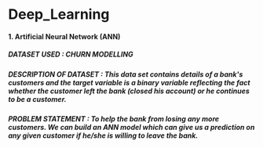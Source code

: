 # Deep_Learning

#### 1. Artificial Neural Network (ANN)
##### DATASET USED : CHURN MODELLING 
##### DESCRIPTION OF DATASET : This data set contains details of a bank's customers and the target variable is a binary variable reflecting the fact whether the customer left the bank (closed his account) or he continues to be a customer.
##### PROBLEM STATEMENT : To help the bank from losing any more customers. We can build an ANN model which can give us a prediction on any given customer if he/she is willing to leave the bank. 
